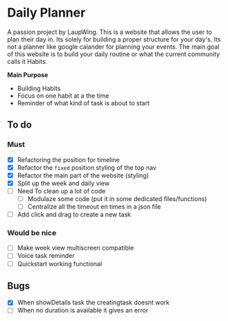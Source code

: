 # Daily Planner
A passion project by LaupWing. This is a website that allows the user to plan their day in. Its solely for building a proper structure for your day's. Its not a planner like google calander for planning your events. The  main goal of this website is to build your daily routine or what the current community calls it Habits.

**Main Purpose**
*   Building Habits
*   Focus on one habit at a the time
*   Reminder of what kind of task is about to start



## To do 
### Must
- [x]  Refactoring the position for timeline
- [x]  Refactor the `fixed` position styling of the top nav
- [x]  Refactor the main part of the website (styling)
- [x]  Split up the week and daily view
- [ ]  Need To clean up a lot of code
    - [ ] Modulaze some code (put it in some dedicated files/functions)
    - [ ] Centralize all the timeout en times in a json file
- [ ] Add click and drag to create a new task
### Would be nice
- [ ]  Make week view multiscreen compatible
- [ ]  Voice task reminder
- [ ]  Quickstart working functional

## Bugs
- [x] When showDetails task the creatingtask doesnt work
- [ ] When no duration is available it gives an error
